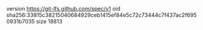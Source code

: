 version https://git-lfs.github.com/spec/v1
oid sha256:33815c38215040684929ceb1415ef84e5c72c73444c7f437ac2f6950931b7035
size 18813
